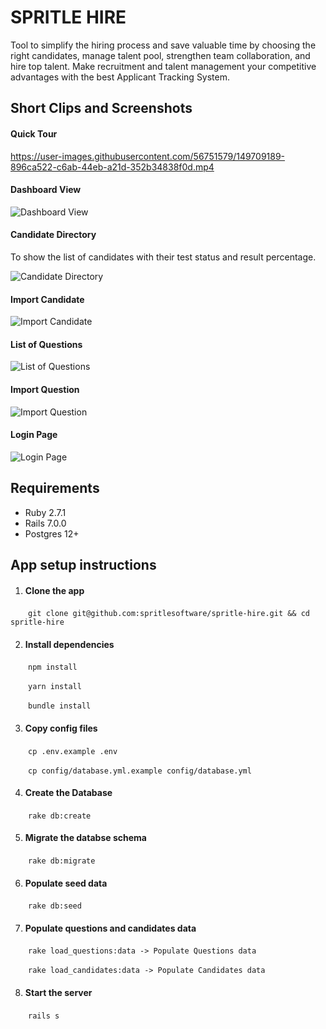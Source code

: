 # SPRITLE HIRE

Tool to simplify the hiring process and save valuable time by choosing the right candidates, manage talent pool, strengthen team collaboration, and hire top talent. Make recruitment and talent management your competitive advantages with the best Applicant Tracking System.

## Short Clips and Screenshots

#### Quick Tour

https://user-images.githubusercontent.com/56751579/149709189-896ca522-c6ab-44eb-a21d-352b34838f0d.mp4

#### Dashboard View

![Dashboard View](https://user-images.githubusercontent.com/56751579/149709440-ac3f87ac-9d20-4804-9a96-7ade268a0438.png)

#### Candidate Directory
To show the list of candidates with their test status and result percentage.

![Candidate Directory](https://user-images.githubusercontent.com/56751579/149709488-bc437f66-4605-41f8-a6d2-2bb03138c30a.png)

#### Import Candidate

![Import Candidate](https://user-images.githubusercontent.com/56751579/149709535-7655213e-13c2-42bc-9957-a2e9a6b3781e.png)

#### List of Questions

![List of Questions](https://user-images.githubusercontent.com/56751579/149709545-9b1955f2-4272-496b-b353-b47557954a78.png)

#### Import Question

![Import Question](https://user-images.githubusercontent.com/56751579/149709559-de79b65d-152f-48bc-b8f1-760cec48998a.png)

#### Login Page

![Login Page](https://user-images.githubusercontent.com/56751579/149709400-ea89c254-eb8c-40cd-a1af-d52007ad90c0.png)

## Requirements

- Ruby 2.7.1
- Rails 7.0.0
- Postgres 12+

## App setup instructions

1. #### Clone the app

&emsp;&emsp;`git clone git@github.com:spritlesoftware/spritle-hire.git && cd spritle-hire`

2. #### Install dependencies

&emsp;&emsp;`npm install`

&emsp;&emsp;`yarn install`

&emsp;&emsp;`bundle install`

3. #### Copy config files

&emsp;&emsp;`cp .env.example .env`

&emsp;&emsp;`cp config/database.yml.example config/database.yml`

4. #### Create the Database

&emsp;&emsp;`rake db:create`

5. #### Migrate the databse schema

&emsp;&emsp;`rake db:migrate`

6. #### Populate seed data

&emsp;&emsp;`rake db:seed`

7. #### Populate questions and candidates data

&emsp;&emsp;`rake load_questions:data -> Populate Questions data`

&emsp;&emsp;`rake load_candidates:data -> Populate Candidates data`

8. #### Start the server

&emsp;&emsp;`rails s`
